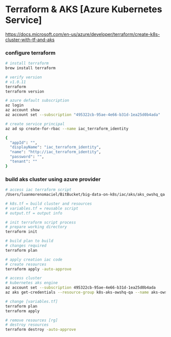 # Terraform & AKS [Azure Kubernetes Service]
https://docs.microsoft.com/en-us/azure/developer/terraform/create-k8s-cluster-with-tf-and-aks

### configure terraform
```sh
# install terraform
brew install terraform

# verify version
# v1.0.11
terraform
terraform version

# azure default subscription
az login
az account show
az account set --subscription "495322cb-95ae-4e66-b31d-1ea25d0b4ada"

# create service principal
az ad sp create-for-rbac --name iac_terraform_identity

{
  "appId": "",
  "displayName": "iac_terraform_identity",
  "name": "http://iac_terraform_identity",
  "password": "",
  "tenant": ""
}
```

### build aks cluster using azure provider
```sh
# access iac terraform script
/Users/luanmorenomaciel/BitBucket/big-data-on-k8s/iac/aks/aks_owshq_qa

# k8s.tf = build cluster and resources
# variables.tf = reusable script
# output.tf = output info

# init terraform script process
# prepare working directory
terraform init

# build plan to build
# changes required
terraform plan

# apply creation iac code
# create resources
terraform apply -auto-approve

# access cluster
# kubernetes aks engine
az account set --subscription 495322cb-95ae-4e66-b31d-1ea25d0b4ada
az aks get-credentials --resource-group k8s-aks-owshq-qa --name aks-owshq-qa

# change [variables.tf]
terraform plan
terraform apply

# remove resources [rg]
# destroy resources
terraform destroy -auto-approve
```
